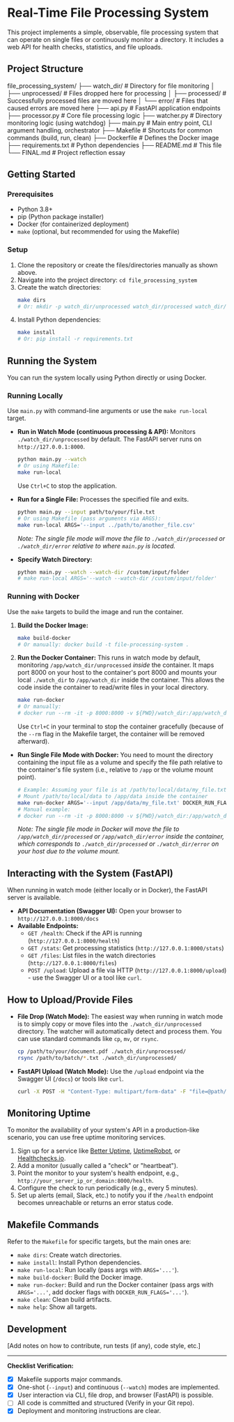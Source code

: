 # Real-Time File Processing System

This project implements a simple, observable, file processing system that can operate on single files or continuously monitor a directory. It includes a web API for health checks, statistics, and file uploads.

## Project Structure
file_processing_system/
├── watch_dir/           # Directory for file monitoring
│   ├── unprocessed/   # Files dropped here for processing
│   ├── processed/     # Successfully processed files are moved here
│   └── error/         # Files that caused errors are moved here
├── api.py               # FastAPI application endpoints
├── processor.py         # Core file processing logic
├── watcher.py           # Directory monitoring logic (using watchdog)
├── main.py              # Main entry point, CLI argument handling, orchestrator
├── Makefile             # Shortcuts for common commands (build, run, clean)
├── Dockerfile           # Defines the Docker image
├── requirements.txt     # Python dependencies
├── README.md            # This file
└── FINAL.md             # Project reflection essay

## Getting Started

### Prerequisites

* Python 3.8+
* pip (Python package installer)
* Docker (for containerized deployment)
* `make` (optional, but recommended for using the Makefile)

### Setup

1.  Clone the repository or create the files/directories manually as shown above.
2.  Navigate into the project directory: `cd file_processing_system`
3.  Create the watch directories:
    ```bash
    make dirs
    # Or: mkdir -p watch_dir/unprocessed watch_dir/processed watch_dir/error
    ```
4.  Install Python dependencies:
    ```bash
    make install
    # Or: pip install -r requirements.txt
    ```

## Running the System

You can run the system locally using Python directly or using Docker.

### Running Locally

Use `main.py` with command-line arguments or use the `make run-local` target.

* **Run in Watch Mode (continuous processing & API):**
    Monitors `./watch_dir/unprocessed` by default. The FastAPI server runs on `http://127.0.0.1:8000`.
    ```bash
    python main.py --watch
    # Or using Makefile:
    make run-local
    ```
    Use `Ctrl+C` to stop the application.

* **Run for a Single File:**
    Processes the specified file and exits.
    ```bash
    python main.py --input path/to/your/file.txt
    # Or using Makefile (pass arguments via ARGS):
    make run-local ARGS='--input ../path/to/another_file.csv'
    ```
    *Note: The single file mode will move the file to `./watch_dir/processed` or `./watch_dir/error` relative to where `main.py` is located.*

* **Specify Watch Directory:**
    ```bash
    python main.py --watch --watch-dir /custom/input/folder
    # make run-local ARGS='--watch --watch-dir /custom/input/folder'
    ```

### Running with Docker

Use the `make` targets to build the image and run the container.

1.  **Build the Docker Image:**
    ```bash
    make build-docker
    # Or manually: docker build -t file-processing-system .
    ```

2.  **Run the Docker Container:**
    This runs in watch mode by default, monitoring `/app/watch_dir/unprocessed` *inside* the container. It maps port 8000 on your host to the container's port 8000 and mounts your local `./watch_dir` to `/app/watch_dir` inside the container. This allows the code inside the container to read/write files in your local directory.
    ```bash
    make run-docker
    # Or manually:
    # docker run --rm -it -p 8000:8000 -v ${PWD}/watch_dir:/app/watch_dir file-processing-system
    ```
    Use `Ctrl+C` in your terminal to stop the container gracefully (because of the `--rm` flag in the Makefile target, the container will be removed afterward).

* **Run Single File Mode with Docker:**
    You need to mount the directory containing the input file as a volume and specify the file path relative to the container's file system (i.e., relative to `/app` or the volume mount point).
    ```bash
    # Example: Assuming your file is at /path/to/local/data/my_file.txt
    # Mount /path/to/local/data to /app/data inside the container
    make run-docker ARGS='--input /app/data/my_file.txt' DOCKER_RUN_FLAGS='-v /path/to/local/data:/app/data'
    # Manual example:
    # docker run --rm -it -p 8000:8000 -v ${PWD}/watch_dir:/app/watch_dir -v /path/to/local/data:/app/data file-processing-system --input /app/data/my_file.txt
    ```
    *Note: The single file mode in Docker will move the file to `/app/watch_dir/processed` or `/app/watch_dir/error` inside the container, which corresponds to `./watch_dir/processed` or `./watch_dir/error` on your host due to the volume mount.*


## Interacting with the System (FastAPI)

When running in watch mode (either locally or in Docker), the FastAPI server is available.

* **API Documentation (Swagger UI):** Open your browser to `http://127.0.0.1:8000/docs`
* **Available Endpoints:**
    * `GET /health`: Check if the API is running (`http://127.0.0.1:8000/health`)
    * `GET /stats`: Get processing statistics (`http://127.0.0.1:8000/stats`)
    * `GET /files`: List files in the watch directories (`http://127.0.0.1:8000/files`)
    * `POST /upload`: Upload a file via HTTP (`http://127.0.0.1:8000/upload`) - use the Swagger UI or a tool like `curl`.

## How to Upload/Provide Files

* **File Drop (Watch Mode):** The easiest way when running in watch mode is to simply copy or move files into the `./watch_dir/unprocessed` directory. The watcher will automatically detect and process them. You can use standard commands like `cp`, `mv`, or `rsync`.
    ```bash
    cp /path/to/your/document.pdf ./watch_dir/unprocessed/
    rsync /path/to/batch/*.txt ./watch_dir/unprocessed/
    ```
* **FastAPI Upload (Watch Mode):** Use the `/upload` endpoint via the Swagger UI (`/docs`) or tools like `curl`.
    ```bash
    curl -X POST -H "Content-Type: multipart/form-data" -F "file=@path/to/your/local/file_to_upload.txt" http://127.0.0.1:8000/upload
    ```

## Monitoring Uptime

To monitor the availability of your system's API in a production-like scenario, you can use free uptime monitoring services.

1.  Sign up for a service like [Better Uptime](https://betteruptime.com/), [UptimeRobot](https://uptimerobot.com/), or [Healthchecks.io](https://healthchecks.io/).
2.  Add a monitor (usually called a "check" or "heartbeat").
3.  Point the monitor to your system's health endpoint, e.g., `http://your_server_ip_or_domain:8000/health`.
4.  Configure the check to run periodically (e.g., every 5 minutes).
5.  Set up alerts (email, Slack, etc.) to notify you if the `/health` endpoint becomes unreachable or returns an error status code.

## Makefile Commands

Refer to the `Makefile` for specific targets, but the main ones are:
* `make dirs`: Create watch directories.
* `make install`: Install Python dependencies.
* `make run-local`: Run locally (pass args with `ARGS='...'`).
* `make build-docker`: Build the Docker image.
* `make run-docker`: Build and run the Docker container (pass args with `ARGS='...'`, add docker flags with `DOCKER_RUN_FLAGS='...'`).
* `make clean`: Clean build artifacts.
* `make help`: Show all targets.

## Development

[Add notes on how to contribute, run tests (if any), code style, etc.]

---

**Checklist Verification:**

* [x] Makefile supports major commands.
* [x] One-shot (`--input`) and continuous (`--watch`) modes are implemented.
* [x] User interaction via CLI, file drop, and browser (FastAPI) is possible.
* [ ] All code is committed and structured (Verify in your Git repo).
* [x] Deployment and monitoring instructions are clear.